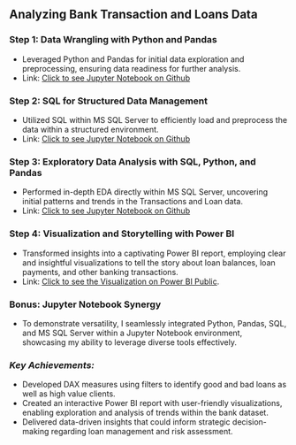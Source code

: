 ## Analyzing Bank Transaction and Loans Data 

### Step 1: Data Wrangling with Python and Pandas
  * Leveraged Python and Pandas for initial data exploration and preprocessing, ensuring data readiness for further analysis.
  * Link: [Click to see Jupyter Notebook on Github](https://github.com/drjohnakinyemi/bank-customers-data-analysis-and-insights/blob/main/jupyter-notebooks/Berka%20Bank%20Data%20Preparation%20-%20Part%201%20in%20Pandas%20and%20Python.ipynb)

### Step 2: SQL for Structured Data Management
  * Utilized SQL within MS SQL Server to efficiently load and preprocess the data within a structured environment.
  * Link: [Click to see Jupyter Notebook on Github](https://github.com/drjohnakinyemi/bank-customers-data-analysis-and-insights/blob/main/jupyter-notebooks/Berka%20Bank%20Data%20Preparation%20-%20Part%202%20in%20SQL.ipynb)

### Step 3: Exploratory Data Analysis with SQL, Python, and Pandas
  * Performed in-depth EDA directly within MS SQL Server, uncovering initial patterns and trends in the Transactions and Loan data.
  * Link: [Click to see Jupyter Notebook on Github](https://github.com/drjohnakinyemi/bank-customers-data-analysis-and-insights/blob/main/jupyter-notebooks/Berka%20Bank%20Exploratory%20Data%20Analysis%20(EDA)%20in%20SQL.ipynb)

### Step 4: Visualization and Storytelling with Power BI
  * Transformed insights into a captivating Power BI report, employing clear and insightful visualizations to tell the story about loan balances, loan payments, and other banking transactions.
  * Link: [Click to see the Visualization on Power BI Public](https://app.powerbi.com/view?r=eyJrIjoiMDM4ZGIzNTgtZjViOS00YTcyLTk3ZjktMzU4MDkwNzU2MjA2IiwidCI6ImJkZTY4MjEzLTdhZDgtNDQyMS1iODdhLTE1YTkyYzk5M2Y1YyJ9).

### Bonus: Jupyter Notebook Synergy

  * To demonstrate versatility, I seamlessly integrated Python, Pandas, SQL, and MS SQL Server within a Jupyter Notebook environment, showcasing my ability to leverage diverse tools effectively.

### *Key Achievements:*

  * Developed DAX measures using filters to identify good and bad loans as well as high value clients.
  * Created an interactive Power BI report with user-friendly visualizations, enabling exploration and analysis of trends within the bank dataset.
  * Delivered data-driven insights that could inform strategic decision-making regarding loan management and risk assessment.
